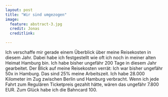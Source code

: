 ```yaml
---
layout: post
title: "Wir sind umgezogen"
image:
  feature: abstract-3.jpg
  credit: Jonas
  creditlink: 

---
```


Ich verschaffe mir gerade einem Überblick über meine Reisekosten in diesem Jahr. Dabei habe ich festgestellt wie oft ich noch in meiner alten Heimat Hamburg bin. Ich habe bisher ungefähr 200 Tage in diesem Jahr gearbeitet. Der Blick auf meine Reisekosten verrät: Ich war bisher ungefähr 50x in Hamburg. Das sind 25% meine Arbeitszeit.
Ich habe 28.000 Kilometer im Zug zwischen Berlin und Hamburg verbracht. Wenn ich jede Fahrt zum Regulären Ticketpreis gezahlt hätte, wären das ungefähr 7.800 EUR. Zum Glück habe ich die Bahncard 100.


